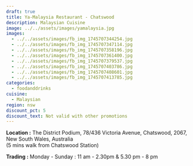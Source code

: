 ```yaml
---
draft: true
title: Ya-Malaysia Restaurant - Chatswood
description: Malaysian Cuisine
image: ../../assets/images/yamalaysia.jpg
images:
  - ../../assets/images/fb_img_1745707344254.jpg
  - ../../assets/images/fb_img_1745707347114.jpg
  - ../../assets/images/fb_img_1745707358196.jpg
  - ../../assets/images/fb_img_1745707361400.jpg
  - ../../assets/images/fb_img_1745707379537.jpg
  - ../../assets/images/fb_img_1745707403786.jpg
  - ../../assets/images/fb_img_1745707408601.jpg
  - ../../assets/images/fb_img_1745707413785.jpg
categories:
  - foodanddrinks
cuisine:
  - Malaysian
region: nsw
discount_pct: 5
discount_text: Not valid with other promotions
---
```


**Location :** The District Podium, 78/436 Victoria Avenue, Chatswood, 2067, New South Wales, Australia\
(5 mins walk from Chatswood Station)

**Trading :** Monday - Sunday : 11 am - 2.30pm & 5.30 pm - 8 pm
